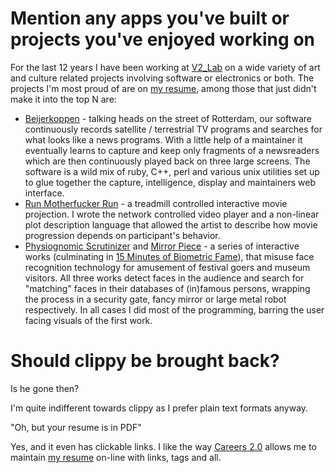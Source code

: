 # Mention any apps you've built or projects you've enjoyed working on

For the last 12 years I have been working at [V2\_Lab][1.1] on a wide
variety of art and culture related projects involving software or
electronics or both. The projects I'm most proud of are on [my
resume][2.2], among those that just didn't make it into the top N are:

 * [Beijerkoppen][1.2] - talking heads on the street of Rotterdam, our
   software continuously records satellite / terrestrial TV programs and
   searches for what looks like a news programs. With a little help of a
   maintainer it eventually learns to capture and keep only fragments of
   a newsreaders which are then continuously played back on three large
   screens. The software is a wild mix of ruby, C++, perl and various
   unix utilities set up to glue together the capture, intelligence,
   display and maintainers web interface.
 * [Run Motherfucker Run][1.3] - a treadmill controlled interactive
   movie projection. I wrote the network controlled video player and a
   non-linear plot description language that allowed the artist to
   describe how movie progression depends on participant's behavior.
 * [Physiognomic Scrutinizer][1.4] and [Mirror Piece][1.5] - a series of
   interactive works (culminating in [15 Minutes of Biometric Fame][1.6]),
   that misuse face recognition technology for amusement of festival
   goers and museum visitors. All three works detect faces in the
   audience and search for "matching" faces in their databases of
   (in)famous persons, wrapping the process in a security gate, fancy
   mirror or large metal robot respectively. In all cases I did most of
   the programming, barring the user facing visuals of the first work.

[1.1]: http://www.v2.nl/lab/projects
[1.2]: https://vimeo.com/43525076
[1.3]: https://vimeo.com/20672690
[1.4]: https://vimeo.com/21460350
[1.5]: https://vimeo.com/21229526
[1.6]: https://vimeo.com/28238132

# Should clippy be brought back?

Is he gone then?

I'm quite indifferent towards clippy as I prefer plain text formats
anyway.

"Oh, but your resume is in PDF"

Yes, and it even has clickable links. I like the way [Careers 2.0][2.1]
allows me to maintain [my resume][2.2] on-line with links, tags and all.

[2.1]: http://careers.stackoverflow.com/
[2.2]: http://careers.stackoverflow.com/cv/employer/107109
